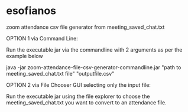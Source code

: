 # esofianos
zoom attendance csv file generator from meeting_saved_chat.txt


OPTION 1 via Command Line:

Run the executable jar via the commandline with 2 arguments as per the example below

java -jar zoom-attendance-file-csv-generator-commandline.jar "path to meeting_saved_chat.txt file" "outputfile.csv"



OPTION 2 via File Chooser GUI selecting only the input file:

Run the executable jar using the file explorer to choose the meeting_saved_chat.txt you want to convert to an attendance file.


